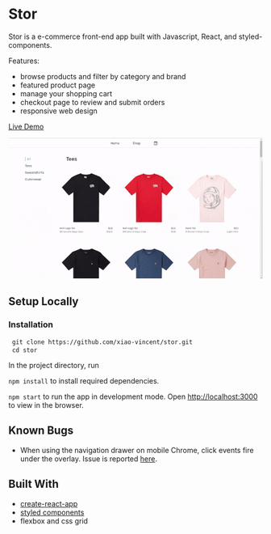 # Stor
Stor is a e-commerce front-end app built with Javascript, React, and styled-components.

Features: 
* browse products and filter by category and brand
* featured product page 
* manage your shopping cart
* checkout page to review and submit orders  
* responsive web design

[Live Demo](https://xiao-vincent.github.io/stor)

![store-demo-gif](./public/store-demo.gif?raw=true)

## Setup Locally
### Installation
```shell
 git clone https://github.com/xiao-vincent/stor.git
 cd stor 
```
In the project directory, run

`npm install` to install required dependencies.

`npm start` to run the app in development mode. Open [http://localhost:3000](http://localhost:3000) to view in the browser.

## Known Bugs
* When using the navigation drawer on mobile Chrome, click events fire under the overlay. Issue is reported [here](https://github.com/stoeffel/react-motion-drawer/issues/24).

## Built With 
- [create-react-app](https://github.com/facebook/create-react-app/)
- [styled components](https://www.styled-components.com/)
- flexbox and css grid

